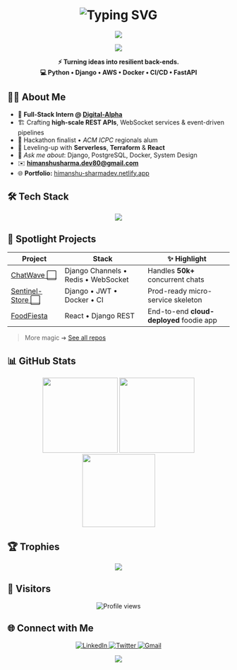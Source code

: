 <!-- ──────────────────────────────────────────────────────── -->
<!--   HERO SECTION                                          -->
<!-- ──────────────────────────────────────────────────────── -->
<h1 align="center">
  <img src="https://readme-typing-svg.herokuapp.com?font=Fira+Code&pause=800&color=36BCF7&center=true&vCenter=true&width=500&lines=Hey+there+🚀;I'm+Himanshu+Sharma;Backend+Mage+%7C+Django+Wizard;Cloud-First+%7C+Scale-Everything" alt="Typing SVG"/>
</h1>

<p align="center">
  <img src="https://capsule-render.vercel.app/api?type=waving&height=170&color=0:141E30,100:243B55&text=Himanshu%20Sharma&fontColor=FFFFFF&fontSize=45&fontAlignY=35&desc=Backend%20%7C%20DevOps%20%7C%20Cloud%20Crafter&descSize=18" />
</p>

<p align="center">
 <img src="https://github-readme-activity-graph.vercel.app/graph?username=himanshu-sharmav&bg_color=141E30&color=36BCF7&line=36BCF7&point=FFFFFF&hide_border=true" />
</p>

<!-- ──────────────────────────────────────────────────────── -->
<!--   QUICK GLANCE                                          -->
<!-- ──────────────────────────────────────────────────────── -->
<p align="center">
  <b>⚡ Turning ideas into resilient back-ends.<br>
  💻 Python • Django • AWS • Docker • CI/CD • FastAPI</b>
</p>

<!-- ──────────────────────────────────────────────────────── -->
## 👨‍💻 About Me
<!-- ──────────────────────────────────────────────────────── -->
- 👔 **Full-Stack Intern @ [Digital-Alpha](https://digital-alpha.com/)**  
- 🏗️ Crafting **high-scale REST APIs**, WebSocket services & event-driven pipelines  
- 🚀 Hackathon finalist • *ACM ICPC* regionals alum  
- 🌱 Leveling-up with **Serverless**, **Terraform** & **React**  
- 💬 *Ask me about*: Django, PostgreSQL, Docker, System Design  
- ✉️ **himanshusharma.dev80@gmail.com**  
- 🌐 **Portfolio:** [himanshu-sharmadev.netlify.app](https://himanshu-sharmadev.netlify.app)  

<!-- ──────────────────────────────────────────────────────── -->
## 🛠️ Tech Stack
<!-- ──────────────────────────────────────────────────────── -->
<p align="center">
  <img src="https://skillicons.dev/icons?i=python,django,flask,fastapi,java,c,html,css,tailwind,javascript,react,mysql,postgresql,mongodb,redis,nginx,docker,aws,drf,kafka,pandas,numpy,selenium,git,github,linux,vscode,bash,bootstrap,cloudflare,firebase,discord,nodejs,nextjs,php,postman,prisma,rabbitmq,stackoverflow,supabase,ubuntu,yarn" />
</p>


<!-- ──────────────────────────────────────────────────────── -->
## 🚀 Spotlight Projects
<!-- ──────────────────────────────────────────────────────── -->
| Project | Stack | ✨ Highlight |
|---------|-------|-------------|
| [ChatWave ⬜](https://github.com/himanshu-sharmav/chat-proj) | Django Channels • Redis • WebSocket | Handles **50k+** concurrent chats |
| [Sentinel-Store ⬜](https://github.com/himanshu-sharmav/Himanshu_20250428) | Django • JWT • Docker • CI | Prod-ready micro-service skeleton |
| [FoodFiesta](https://choolhachowka.com) | React • Django REST | End-to-end **cloud-deployed** foodie app |

> More magic ➜ [See all repos](https://github.com/himanshu-sharmav?tab=repositories)

<!-- ──────────────────────────────────────────────────────── -->
## 📊 GitHub Stats
<!-- ──────────────────────────────────────────────────────── -->
<p align="center">
  <img src="https://github-readme-stats.vercel.app/api?username=himanshu-sharmav&theme=tokyonight&show_icons=true&count_private=true&hide_border=true" height="170" />
  <img src="https://github-readme-stats.vercel.app/api/top-langs/?username=himanshu-sharmav&layout=compact&theme=tokyonight&hide_border=true" height="170" />
  <br>
  <img src="https://github-readme-streak-stats.herokuapp.com/?user=himanshu-sharmav&theme=tokyonight&hide_border=true" height="165" />
</p>

<!-- ──────────────────────────────────────────────────────── -->
## 🏆 Trophies
<!-- ──────────────────────────────────────────────────────── -->
<p align="center">
  <img src="https://github-profile-trophy.vercel.app/?username=himanshu-sharmav&theme=gruvbox&no-frame=true&no-bg=true&margin-w=5" />
</p>

<!-- ──────────────────────────────────────────────────────── -->
## 👀 Visitors
<!-- ──────────────────────────────────────────────────────── -->
<p align="center">
  <img src="https://komarev.com/ghpvc/?username=himanshu-sharmav&style=flat-square&color=36BCF7" alt="Profile views"/>
</p>

<!-- ──────────────────────────────────────────────────────── -->
## 🌐 Connect with Me
<!-- ──────────────────────────────────────────────────────── -->
<p align="center">
  <a href="https://linkedin.com/in/himanshu-sharma-055265207" target="_blank">
    <img alt="LinkedIn" src="https://img.shields.io/badge/LinkedIn-0A66C2.svg?style=for-the-badge&logo=linkedin&logoColor=white"/>
  </a>
  <a href="https://twitter.com/himanshu_sharmav" target="_blank">
    <img alt="Twitter" src="https://img.shields.io/badge/Twitter-1DA1F2.svg?style=for-the-badge&logo=twitter&logoColor=white"/>
  </a>
  <a href="mailto:himanshusharma.dev80@gmail.com" target="_blank">
    <img alt="Gmail" src="https://img.shields.io/badge/Gmail-EA4335.svg?style=for-the-badge&logo=gmail&logoColor=white"/>
  </a>
</p>

<p align="center">
  <img src="https://capsule-render.vercel.app/api?type=waving&height=150&color=0:243B55,100:141E30&section=footer" />
</p>
